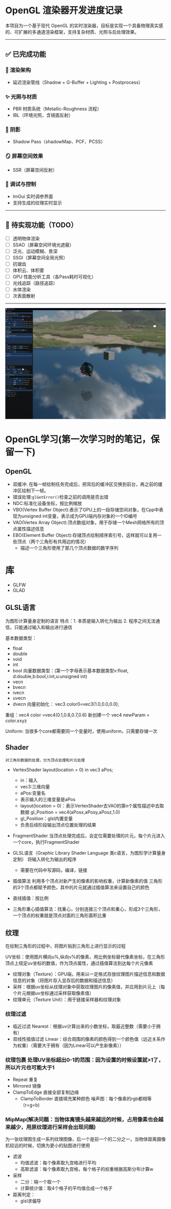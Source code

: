 # OpenGL 渲染器开发进度记录

本项目为一个基于现代 OpenGL 的实时渲染器，目标是实现一个具备物理真实感的、可扩展的多通道渲染框架，支持复杂材质、光照与后处理效果。

---

## ✅ 已完成功能

### 🌈 渲染架构

- 延迟渲染管线（Shadow + G-Buffer + Lighting + Postprocess）

### ✨ 光照与材质

- PBR 材质系统（Metallic-Roughness 流程）
- IBL（环境光照，含镜面反射）

### 🔦 阴影

- Shadow Pass（shadowMap、PCF、PCSS）

### 🪞 屏幕空间效果

- SSR（屏幕空间反射）

### 🧪 调试与控制

- ImGui 实时调参界面
- 支持生成的纹理实时显示

---

## 🚧 待实现功能（TODO）

- [ ] 透明物体渲染
- [ ] SSAO（屏幕空间环境光遮蔽）
- [ ] 泛光、运动模糊、景深
- [ ] SSGI（屏幕空间全局光照）
- [ ] 抗锯齿
- [ ] 体积云、体积雾
- [ ] GPU 性能分析工具（各Pass耗时可视化）
- [ ] 光线追踪（路径追踪）
- [ ] 水体渲染
- [ ] 次表面散射

---

![img.png](img.png)

# OpenGL学习(第一次学习时的笔记，保留一下)

## OpenGL

- 双缓冲: 在每一帧绘制任务完成后，把背后的缓冲区交换到前台，再之前的缓冲区绘制下一帧。
- 错误处理:`glGetError()`检查之前的调用是否出错
- NDC:标准化设备坐标，按比例缩放
- VBO(Vertex Buffer Object):表示了GPU上的一段存储空间对象，在Cpp中表现为unsigned int变量，表示成为GPU端内存对象的一个ID编号
- VAO(Vertex Array Object):顶点数组对象，用于存储一个Mesh网格所有的顶点属性描述信息
- EBO(Element Buffer Object):存储顶点绘制顺序索引号，这样就可以复用一些顶点（两个三角形有共用边的情况）
    - 描述一个三角形使用了那几个顶点数据的数字序列

# 库

- GLFW
- GLAD

## GLSL语言

为图形计算量身定制的语言
特点：1. 本质是输入转化为输出 2. 程序之间无法通信，只能通过输入和输出进行通信

基本数据类型：

- float
- double
- void
- int
- bool
  向量数据类型：(第一个字母表示基本数据类型v:float, d:double,b:bool,i:int,u:unsigned int)
- vecn
- bvecn
- ivecn
- uvecn
- dvecn
  向量初始化： vec3 color0=vec3(1.0,0.0,0.0);

重组：vec4 color =vec4(0.1,0.8,0.7,0.6)  新创建一个 vec4 newParam = color.xxyz

Uniform: 当很多个core都需要同一个变量时，使用uniform，只需要存储一次

## Shader

`对三角形数据的处理，分为顶点处理和片元处理`

- VertexShader
  layout(location = 0) in vec3 aPos;
    - in：输入
    - vec3:三维向量
    - aPos:变量名
    - 表示输入的三维变量是aPos
    - layout(location = 0)：表示VertexShader去VAO的第n个属性描述中去取数据
      gl_Position = vec4(aPosx,aPosy,aPosz,1.0)
    - gl_Position：glsl内置变量
    - 负责后续阶段输出顶点位置处理的结果
- FragmentShader
  当顶点处理完成后，会定位需要处理的片元，每个片元进入一个core，执行FragmentShader
- GLSL语言（Graphic Library Shader Language 类c语言，为图形学计算量身定制） 将输入转化为输出的程序
    - 需要在代码中写源码，编译，链接

- 插值算法
  利用多个顶点对新产生的像素的影响权重，计算新像素的值
  三角形的3个顶点都赋予颜色，其中的片元就通过插值算法来设置自己的颜色
- 直线插值：按比例
- 三角形重心插值算法：找重心，分别连接三个顶点和重心，形成3个三角形，一个顶点的权重就是顶点对面的三角形面积比重

## 纹理

在绘制三角形的过程中，将图片贴到三角形上进行显示的过程

UV坐标：使用图片横向u%,纵向v%的像素，用比例坐标替代像素坐标，在三角形顶点上规定uv坐标的数值，作为顶点属性，通过插值算法到达每个片元像素

- 纹理对象（Texture）：GPU端，用来以一定格式存放纹理图片描述信息和数据信息的对象（将图片存入显存后的数据和描述信息）
- 采样：根据uv坐标从纹理对象中获取纹理图片的像素值，并应用到片元上（每个片元根据uv坐标通过采样获取像素值）
- 纹理单元（Texture Unit）：用于链接采样器和纹理对象

### 纹理过滤

- 临近过滤 Nearest：根据uv计算出来的小数坐标，取最近整数（需要小于拥有）
- 双线性插值过滤 Linear：综合周围的像素的颜色得到一个颜色值（远近关系作为权重）（需要大于拥有（因为Linear可以产生新像素））

### 纹理包裹 处理UV坐标超出0-1的范围：因为设置的时候设置就>1了，所以片元也可能大于1

- Repeat 重复
- Mirrored 镜像
- ClampToEdge 直接全部复制边缘
    - ClampToBorder 直接填充某种颜色
      噪声图：每个像素的rgb都相等（r=g=b)

### MipMap(解决问题：当物体离镜头越来越远的时候，占用像素也会越来越少，用原纹理进行采样会出现问题)

为一张纹理图生成一系列纹理图像，后一个是前一个的二分之一，当物体距离摄像机较远的时候，切换为更小的贴图进行使用

- 滤波
    - 均值滤波：每个像素取九宫格进行平均
    - 高斯滤波：每个像素取九宫格，每个格子的权重根据高斯分布计算w
- 采样
    - 二分：隔一个取一个
    - 计算统计值：取4个格子的平均值合成一个格子
- 距离判定：
    - glsl求偏导